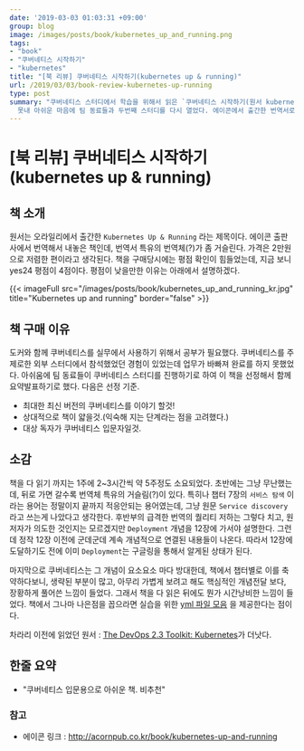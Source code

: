 ```yaml
---
date: '2019-03-03 01:03:31 +09:00'
group: blog
image: /images/posts/book/kubernetes_up_and_running.png
tags:
- "book"
- "쿠버네티스 시작하기"
- "kubernetes"
title: "[북 리뷰] 쿠버네티스 시작하기(kubernetes up & running)"
url: /2019/03/03/book-review-kubernetes-up-running
type: post
summary: "쿠버네티스 스터디에서 학습을 위해서 읽은 `쿠버네티스 시작하기(원서 kubernetes up & running)`의 리뷰이다. 쿠버네티스 스터디로는 두번째인데, 첫번째 스터디에서 마무리까지 참가하지 못해서
  못내 아쉬운 마음에 팀 동료들과 두번째 스터디를 다시 열었다. 에이콘에서 출간한 번역서로 원서는 O-REILLY가 출판사이다." 
---
```


# [북 리뷰] 쿠버네티스 시작하기(kubernetes up & running)

## 책 소개

원서는 오라일리에서 출간한 `Kubernetes Up & Running` 라는 제목이다. 에이콘 출판사에서 번역해서 내놓은 책인데, 번역서 특유의 번역체(?)가 좀 거슬린다.
가격은 2만원으로 저렴한 편이라고 생각된다. 책을 구매당시에는 평점 확인이 힘들었는데, 지금 보니 yes24 평점이 4점이다. 평점이 낮을만한 이유는 아래에서 설명하겠다.

{{< imageFull src="/images/posts/book/kubernetes_up_and_running_kr.jpg" title="Kubernetes up and running" border="false" >}}

## 책 구매 이유

도커와 함께 쿠버네티스를 실무에서 사용하기 위해서 공부가 필요했다. 쿠버네티스를 주제로한 외부 스터디에서 참석했었던 경험이 있었는데 업무가 바빠져 완료를 하지 못했었다.
아쉬움에 팀 동료들이 쿠버네티스 스터디를 진행하기로 하여 이 책을 선정해서 함께 요약발표하기로 했다.
다음은 선정 기준.

- 최대한 최신 버전의 쿠버네티스를 이야기 할것!
- 상대적으로 책이 얇을것.(익숙해 지는 단계라는 점을 고려했다.)
- 대상 독자가 쿠버네티스 입문자일것.

## 소감

책을 다 읽기 까지는 1주에 2~3시간씩 약 5주정도 소요되었다. 초반에는 그냥 무난했는데, 뒤로 가면 갈수록 번역체 특유의 거슬림(?)이 있다.
특히나 챕터 7장의 `서비스 탐색` 이라는 용어는 정말이지 끝까지 적응안되는 용어였는데, 그냥 원문 `Service discovery` 라고 쓰는게 나았다고 생각한다.
후반부의 급격한 번역의 퀄리티 저하는 그렇다 치고, 원저자가 의도한 것인지는 모르겠지만
`Deployment` 개념을 12장에 가서야 설명한다. 그런데 정작 12장 이전에 군데군데 계속 개념적으로 연결된 내용들이 나온다.
따라서 12장에 도달하기도 전에 이미 `Deployment`는 구글링을 통해서 알게된 상태가 된다.


마지막으로 쿠버네티스는 그 개념이 요소요소 마다 방대한데, 책에서 챕터별로 이를 축약하다보니, 생략된 부분이 많고, 아무리 가볍게 보려고 해도
핵심적인 개념전달 보다, 장황하게 풀어쓴 느낌이 들었다. 그래서 책을 다 읽은 뒤에도 뭔가 시간낭비한 느낌이 들었다. 책에서 그나마 나은점을 꼽으라면
실습을 위한 [yml 파일 모음](http://acornpub.co.kr/download/kubernetes-up-and-running) 을 제공한다는 점이다.

차라리 이전에 읽었던 원서 : [The DevOps 2.3 Toolkit: Kubernetes](https://leanpub.com/the-devops-2-3-toolkit)가 더낫다.

## 한줄 요약

* "쿠버네티스 입문용으로 아쉬운 책. 비추천"

### 참고
 * 에이콘 링크 : http://acornpub.co.kr/book/kubernetes-up-and-running


